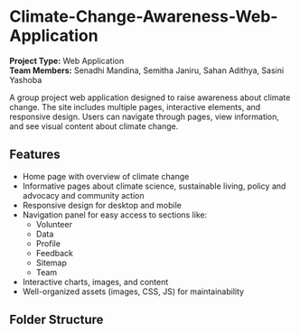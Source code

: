 # Climate-Change-Awareness-Web-Application
**Project Type:** Web Application  
**Team Members:** Senadhi Mandina, Semitha Janiru, Sahan Adithya, Sasini Yashoba  

A group project web application designed to raise awareness about climate change. The site includes multiple pages, interactive elements, and responsive design. Users can navigate through pages, view information, and see visual content about climate change.

## Features

- Home page with overview of climate change  
- Informative pages about climate science, sustainable living, policy and advocacy and community action  
- Responsive design for desktop and mobile  
- Navigation panel for easy access to sections like:  
  - Volunteer  
  - Data  
  - Profile  
  - Feedback  
  - Sitemap  
  - Team  
- Interactive charts, images, and content
- Well-organized assets (images, CSS, JS) for maintainability  

## Folder Structure


